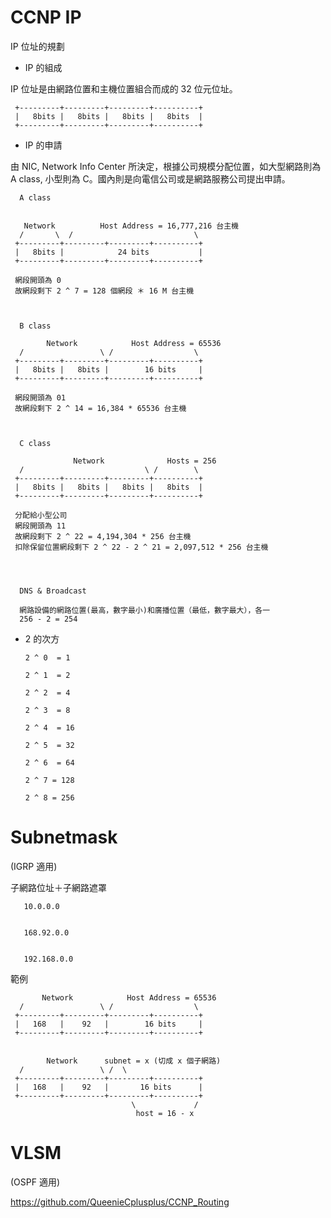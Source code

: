 # CCNP IP
IP 位址的規劃

* IP 的組成 

IP 位址是由網路位置和主機位置組合而成的 32 位元位址。


     +---------+---------+---------+----------+
     |   8bits |   8bits |   8bits |   8bits  |
     +---------+---------+---------+----------+
  

* IP 的申請

由 NIC, Network Info Center 所決定，根據公司規模分配位置，如大型網路則為 A class, 小型則為 C。國內則是向電信公司或是網路服務公司提出申請。




      A class
      
      
       Network          Host Address = 16,777,216 台主機
      /       \  /                           \
     +---------+---------+---------+----------+
     |   8bits |            24 bits           |
     +---------+---------+---------+----------+
     
     網段開頭為 0
     故網段剩下 2 ^ 7 = 128 個網段 ＊ 16 M 台主機
     
     
     
      B class
      
            Network            Host Address = 65536 
      /                 \ /                  \
     +---------+---------+---------+----------+
     |   8bits |   8bits |        16 bits     |
     +---------+---------+---------+----------+
     
     網段開頭為 01
     故網段剩下 2 ^ 14 = 16,384 * 65536 台主機
     
     
     
      C class
      
                  Network              Hosts = 256
      /                           \ /        \
     +---------+---------+---------+----------+
     |   8bits |   8bits |   8bits |   8bits  |
     +---------+---------+---------+----------+
     
     分配給小型公司
     網段開頭為 11
     故網段剩下 2 ^ 22 = 4,194,304 * 256 台主機
     扣除保留位置網段剩下 2 ^ 22 - 2 ^ 21 = 2,097,512 * 256 台主機 
     
     
     
     
      DNS & Broadcast 
      
      網路設備的網路位置(最高，數字最小)和廣播位置（最低，數字最大），各一
      256 - 2 = 254 
      
     

* 2 的次方

      2 ^ 0  = 1

      2 ^ 1  = 2           

      2 ^ 2  = 4

      2 ^ 3  = 8

      2 ^ 4  = 16

      2 ^ 5  = 32

      2 ^ 6  = 64

      2 ^ 7 = 128

      2 ^ 8 = 256
 

# Subnetmask

(IGRP 適用)

子網路位址＋子網路遮罩

       10.0.0.0
       
       
       168.92.0.0
       
       
       192.168.0.0

範例


      
           Network            Host Address = 65536 
      /                 \ /                  \
     +---------+---------+---------+----------+
     |   168   |    92   |        16 bits     |
     +---------+---------+---------+----------+
      
      
            Network      subnet = x (切成 x 個子網路)   
      /                 \ /  \ 
     +---------+---------+---------+----------+
     |   168   |    92   |       16 bits      |
     +---------+---------+---------+----------+  
                               \             /
                                host = 16 - x

# VLSM

(OSPF 適用)

https://github.com/QueenieCplusplus/CCNP_Routing


